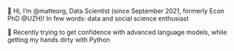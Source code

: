 👋 Hi, I’m @matteorg, Data Scientist (since September 2021, formerly Econ PhD @UZH)! In few words: data and social science enthusiast

🌱 Recently trying to get confidence with advanced language models, while getting my hands dirty with Python

